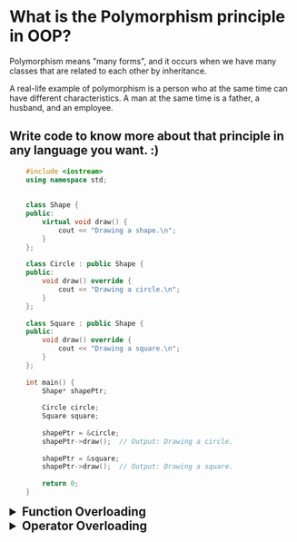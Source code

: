 # What is the Polymorphism principle in OOP?
Polymorphism means "many forms", and it occurs when we have many classes that are related to each other by inheritance.

A real-life example of polymorphism is a person who at the same time can have different characteristics.
A man at the same time is a father, a husband, and an employee.

## Write code to know more about that principle in any language you want.   :) 
``` cpp
    #include <iostream>
    using namespace std;
    
    
    class Shape {
    public:
        virtual void draw() {
            cout << "Drawing a shape.\n";
        }
    };
    
    class Circle : public Shape {
    public:
        void draw() override {
            cout << "Drawing a circle.\n";
        }
    };
    
    class Square : public Shape {
    public:
        void draw() override {
            cout << "Drawing a square.\n";
        }
    };
    
    int main() {
        Shape* shapePtr;
    
        Circle circle;
        Square square;
    
        shapePtr = &circle;
        shapePtr->draw();  // Output: Drawing a circle.
    
        shapePtr = &square;
        shapePtr->draw();  // Output: Drawing a square.
    
        return 0;
    }
```
<details>
  <summary style="font-size:1.3rem;"> <strong>Function Overloading</strong></summary>
  <p>
    When there are multiple functions with the same name but different parameters,
    then the functions are said to be overloaded, hence this is known as Function Overloading.
    Functions can be overloaded by changing the number of arguments or/and changing the type of arguments.
  </p>
  
``` cpp
    #include<iostream>
    using namespace std;
    
    class printData {
        public:
            void print(int i) {
                cout << "Printing int: " << i << endl;
            }
    
            void print(double f) {
                cout << "Printing float: " << f << endl;
            }
    
            void print(string c) {
                cout << "Printing string: " << c << endl;
            }
    };
    
    int main() {
        printData pd;
    
        // Call print to print integer
        pd.print(5);
    
        // Call print to print float
        pd.print(500.263);
    
        // Call print to print string
        pd.print("Hello C++");
    
        return 0;
}
```
</details>
<details>
  <summary style="font-size:1.3rem;"> <strong>Operator Overloading</strong></summary>
  <p>
    Operator overloading allows you to redefine or extend the behavior of operators such as +, -, *, /, and so on,
    for user-defined types. It enables you to use the operators with objects of your custom classes,
    providing a more natural and intuitive syntax.
  </p>
  
``` cpp
    #include <iostream>
    using namespace std;
    
    class Rectangle {
    private:
        double h, w;
    
    public:
        Rectangle(double hv, double wv) : h(hv), w(wv) {}
    
        Rectangle operator+(const Rectangle& other) const {
            return Rectangle(h + other.h, w + other.w);
        }
    
        void display() const {
            cout << "Height: " << h << ", Width: " << w << "\n";
        }
    };
    
    int main() {
        Rectangle r1(2.5, 3.7);
        Rectangle r2(1.8, 4.2);
    
        Rectangle sum = r1 + r2;
        sum.display();  // Output: Height: 4.3, Width: 8.9
    
        return 0;
    }
```
</details>
